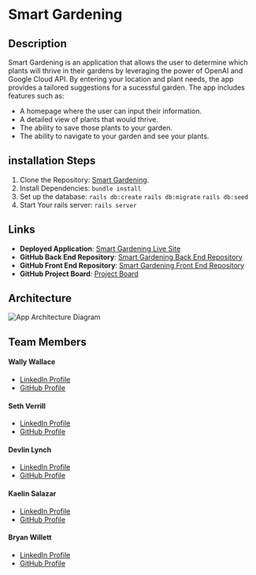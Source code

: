 # Smart Gardening

## Description
Smart Gardening is an application that allows the user to determine which plants will thrive in their gardens by leveraging the power of OpenAI and Google Cloud API. By entering your location and plant needs, the app provides a tailored suggestions for a sucessful garden.  The app includes features such as:
- A homepage where the user can input their information.
- A detailed view of plants that would thrive.
- The ability to save those plants to your garden.
- The ability to navigate to your garden and see your plants.


## installation Steps
1. Clone the Repository: [Smart Gardening](https://github.com/sethverrill/smart-gardening-be).
2. Install Dependencies:
```bundle install```
3. Set up the database: 
```rails db:create```
```rails db:migrate```
```rails db:seed```
4. Start Your rails server: 
```rails server```


## Links
- **Deployed Application**: [Smart Gardening Live Site](https://smart-gardening-fe.vercel.app/)
- **GitHub Back End Repository**: [Smart Gardening Back End Repository](https://github.com/sethverrill/smart-gardening-be)
- **GitHub Front End Repository**: [Smart Gardening Front End Repository](https://github.com/wally-yawn/smart_gardening_fe)
- **GitHub Project Board**: [Project Board](https://github.com/users/sethverrill/projects/5)

## Architecture
![App Architecture Diagram](./architecture.png)

## Team Members
#### Wally Wallace
- [LinkedIn Profile](https://www.linkedin.com/in/wally--wallace)
- [GitHub Profile](https://github.com/wally-yawn)

#### Seth Verrill
- [LinkedIn Profile](https://www.linkedin.com/in/sethverrill)
- [GitHub Profile](https://github.com/sethverrill)

#### Devlin Lynch
- [LinkedIn Profile](https://www.linkedin.com/in/devlin-lynch)
- [GitHub Profile](https://github.com/devklynch)

#### Kaelin Salazar
- [LinkedIn Profile](https://www.linkedin.com/in/kaelin-salazar)
- [GitHub Profile](https://github.com/kaelinpsalazar)

#### Bryan Willett
- [LinkedIn Profile](https://www.linkedin.com/in/bryan--willett)
- [GitHub Profile](https://github.com/bwillett2003)

